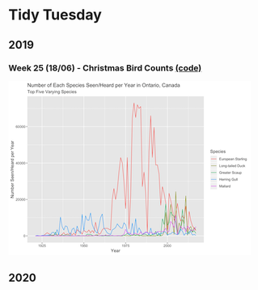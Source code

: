 # Tidy Tuesday

## 2019

### Week 25 (18/06) - Christmas Bird Counts [(code)](https://github.com/EllenMGibbs14/Data-Visualisation/tree/master/Tidy%20Tuesday/TT_2019_Wk25/TT_18062019.R)

![./Plots/TT_18062019.png](https://github.com/EllenMGibbs14/Data-Visualisation/blob/master/Tidy%20Tuesday/Plots/TT_18062019.png)

## 2020